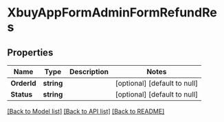 # XbuyAppFormAdminFormRefundRes

## Properties
Name | Type | Description | Notes
------------ | ------------- | ------------- | -------------
**OrderId** | **string** |  | [optional] [default to null]
**Status** | **string** |  | [optional] [default to null]

[[Back to Model list]](../README.md#documentation-for-models) [[Back to API list]](../README.md#documentation-for-api-endpoints) [[Back to README]](../README.md)

